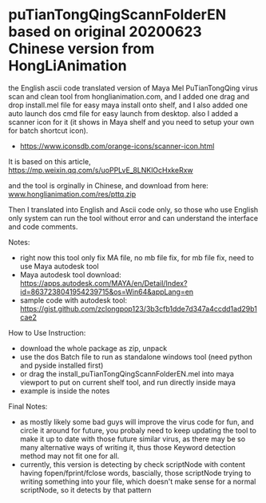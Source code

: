 # puTianTongQingScannFolderEN based on original 20200623 Chinese version from HongLiAnimation
the English ascii code translated version of Maya Mel PuTianTongQing virus scan and clean tool from honglianimation.com, 
and I added one drag and drop install.mel file for easy maya install onto shelf, and I also added one auto launch dos cmd file for easy launch from desktop. 
also I added a scanner icon for it (it shows in Maya shelf and you need to setup your own for batch shortcut icon). 
  * https://www.iconsdb.com/orange-icons/scanner-icon.html

It is based on this article, 
https://mp.weixin.qq.com/s/uoPPLvE_8LNKlOcHxkeRxw

and the tool is orginally in Chinese, and download from here:
www.honglianimation.com/res/pttq.zip

Then I translated into English and Ascii code only, so those who use English only system can run the tool without error and can understand the interface and code comments.

Notes:
  * right now this tool only fix MA file, no mb file fix, for mb file fix, need to use Maya autodesk tool
  * Maya autodesk tool download: https://apps.autodesk.com/MAYA/en/Detail/Index?id=8637238041954239715&os=Win64&appLang=en
  * sample code with autodesk tool: https://gist.github.com/zclongpop123/3b3cfb1dde7d347a4ccdd1ad29b1cae2

How to Use Instruction:
  * download the whole package as zip, unpack
  * use the dos Batch file to run as standalone windows tool (need python and pyside installed first)
  * or drag the install_puTianTongQingScannFolderEN.mel into maya viewport to put on current shelf tool, and run directly inside maya
  * example is inside the notes
  
Final Notes:
  * as mostly likely some bad guys will improve the virus code for fun, and circle it around for future, you probaly need to keep updating the tool to make it up to date with those future similar virus, as there may be so many alternative ways of writing it, thus those Keyword detection method may not fit one for all.
  * currently, this version is detecting by check scriptNode with content having fopen/fprint/fclose words, bascially, those scriptNode trying to writing something into your file, which doesn't make sense for a normal scriptNode, so it detects by that pattern

